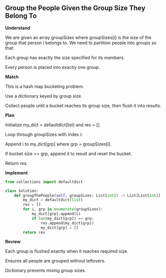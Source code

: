 ## Group the People Given the Group Size They Belong To

**Understand**

We are given an array groupSizes where groupSizes[i] is the size of the group that person i belongs to.
We need to partition people into groups so that:

Each group has exactly the size specified for its members.

Every person is placed into exactly one group.

**Match**

This is a hash map bucketing problem.

Use a dictionary keyed by group size.

Collect people until a bucket reaches its group size, then flush it into results.

**Plan**

Initialize my_dict = defaultdict(list) and res = [].

Loop through groupSizes with index i:

Append i to my_dict[grp] where grp = groupSizes[i].

If bucket size == grp, append it to result and reset the bucket.

Return res.

**Implement**
```py
from collections import defaultdict

class Solution:
    def groupThePeople(self, groupSizes: List[int]) -> List[List[int]]:
        my_dict = defaultdict(list)
        res = []
        for i, grp in enumerate(groupSizes):
            my_dict[grp].append(i)
            if len(my_dict[grp]) == grp:
                res.append(my_dict[grp])
                my_dict[grp] = []
        return res
```

**Review**

Each group is flushed exactly when it reaches required size.

Ensures all people are grouped without leftovers.

Dictionary prevents mixing group sizes.